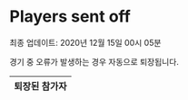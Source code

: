 # Players sent off
최종 업데이트: 2020년 12월 15일 00시 05분


경기 중 오류가 발생하는 경우 자동으로 퇴장됩니다.


| 퇴장된 참가자 |
|:---:|